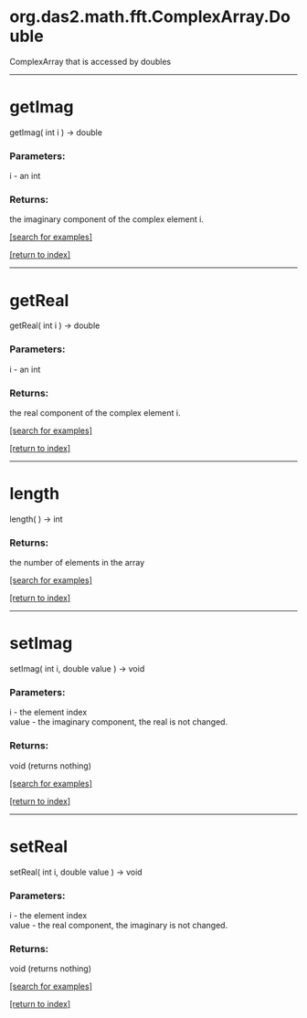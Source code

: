 # org.das2.math.fft.ComplexArray.Double

ComplexArray that is accessed by doubles

***
<a name="getImag"></a>
# getImag
getImag( int i ) &rarr; double



### Parameters:
i - an int

### Returns:
the imaginary component of the complex element i.

<a href="https://github.com/autoplot/dev/search?q=getImag&unscoped_q=getImag">[search for examples]</a>

<a href="https://github.com/autoplot/documentation/blob/master/javadoc/index-all.md">[return to index]</a>

***
<a name="getReal"></a>
# getReal
getReal( int i ) &rarr; double



### Parameters:
i - an int

### Returns:
the real component of the complex element i.

<a href="https://github.com/autoplot/dev/search?q=getReal&unscoped_q=getReal">[search for examples]</a>

<a href="https://github.com/autoplot/documentation/blob/master/javadoc/index-all.md">[return to index]</a>

***
<a name="length"></a>
# length
length(  ) &rarr; int



### Returns:
the number of elements in the array

<a href="https://github.com/autoplot/dev/search?q=length&unscoped_q=length">[search for examples]</a>

<a href="https://github.com/autoplot/documentation/blob/master/javadoc/index-all.md">[return to index]</a>

***
<a name="setImag"></a>
# setImag
setImag( int i, double value ) &rarr; void



### Parameters:
i - the element index
<br>value - the imaginary component, the real is not changed.

### Returns:
void (returns nothing)


<a href="https://github.com/autoplot/dev/search?q=setImag&unscoped_q=setImag">[search for examples]</a>

<a href="https://github.com/autoplot/documentation/blob/master/javadoc/index-all.md">[return to index]</a>

***
<a name="setReal"></a>
# setReal
setReal( int i, double value ) &rarr; void



### Parameters:
i - the element index
<br>value - the real component, the imaginary is not changed.

### Returns:
void (returns nothing)


<a href="https://github.com/autoplot/dev/search?q=setReal&unscoped_q=setReal">[search for examples]</a>

<a href="https://github.com/autoplot/documentation/blob/master/javadoc/index-all.md">[return to index]</a>

